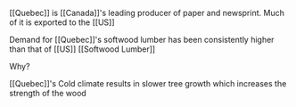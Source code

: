 [[Quebec]] is [[Canada]]'s leading producer of paper and newsprint. Much of it is exported to the [[US]]

Demand for [[Quebec]]'s softwood lumber has been consistently higher than that of [[US]] [[Softwood Lumber]]

Why?

[[Quebec]]'s Cold climate results in slower tree growth which increases the strength of the wood

